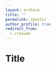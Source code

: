 ```yaml
---
layout: archive
title: ""
permalink: /posts/
author_profile: true
redirect_from:
  - /resume
---
```


Title
======

